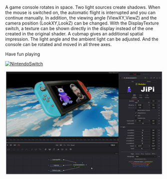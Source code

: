 A game console rotates in space. Two light sources create shadows.
When the mouse is switched on, the automatic flight is interrupted and you can continue manually. In addition, the viewing angle (ViewXY,ViewZ) and the camera position (LookXY,LookZ) can be changed. With the DisplayTexture switch, a texture can be shown directly in the display instead of the one created in the original shader. A cubmap gives an additional spatial impression.
The light angle and the ambient light can be adjusted.
And the console can be rotated and moved in all three axes.

Have fun playing

[![NintendoSwitch](https://user-images.githubusercontent.com/78935215/217755415-62e43bf7-801c-4811-9d9b-c307cee53820.gif)](NintendoSwitch.fuse)

[![Screenshot](NintendoSwitch_screenshot.png)](https://www.shadertoy.com/view/wtlXRH "View on Shadertoy.com")

